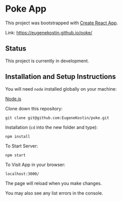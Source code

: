 # Poke App
This project was bootstrapped with [Create React App](https://github.com/facebook/create-react-app).

Link: https://eugenekostin.github.io/poke/

## Status
This project is currently in development.

## Installation and Setup Instructions
You will need `node` installed globally on your machine:

[Node.js](https://nodejs.org/)

Clone down this repository:

`git clone git@github.com:EugeneKostin/poke.git`

Installation (`cd` into the new folder and type):

`npm install`

To Start Server:

`npm start`

To Visit App in your browser:

`localhost:3000/`

The page will reload when you make changes.

You may also see any list errors in the console.